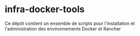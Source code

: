 # infra-docker-tools
Ce dépôt contient un ensemble de scripts pour l'installation et l'administration  des environnements Docker et Rancher 
